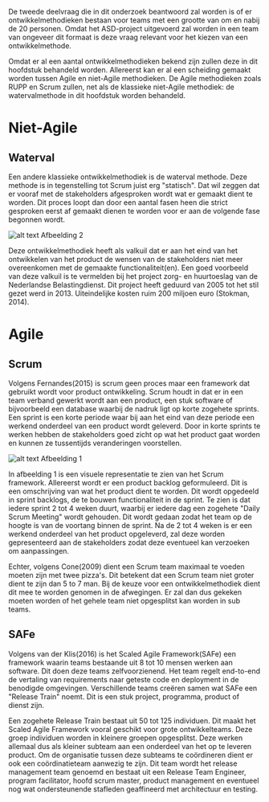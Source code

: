 De tweede deelvraag die in dit onderzoek beantwoord zal worden is of er ontwikkelmethodieken bestaan voor teams met een grootte van om en nabij de 20 personen. Omdat het ASD-project uitgevoerd zal worden in een team van ongeveer dit formaat is deze vraag relevant voor het kiezen van een ontwikkelmethode. 

Omdat er al een aantal ontwikkelmethodieken bekend zijn zullen deze in dit hoofdstuk behandeld worden. Allereerst kan er al een scheiding gemaakt worden tussen Agile en niet-Agile methodieken. De Agile methodieken zoals RUPP en Scrum zullen, net als de klassieke niet-Agile methodiek: de watervalmethode in dit hoofdstuk worden behandeld. 

# Niet-Agile 
## Waterval

Een andere klassieke ontwikkelmethodiek is de waterval methode. Deze methode is in tegenstelling tot Scrum juist erg "statisch". Dat wil zeggen dat er vooraf met de stakeholders afgesproken wordt wat er gemaakt dient te worden. Dit proces loopt dan door een aantal fasen heen die strict gesproken eerst af gemaakt dienen te worden voor er aan de volgende fase begonnen wordt.

 ![alt text](https://www.consultancy.nl/illustrations/news/detail/1464181921170_Waterval%20methode-01.jpg)
Afbeelding 2

Deze ontwikkelmethodiek heeft als valkuil dat er aan het eind van het ontwikkelen van het product de wensen van de stakeholders niet meer overeenkomen met de gemaakte functionaliteit(en). Een goed voorbeeld van deze valkuil is te vermelden bij het project zorg- en huurtoeslag van de Nederlandse Belastingdienst. Dit project heeft geduurd van 2005 tot het stil gezet werd in 2013. Uiteindelijke kosten ruim 200 miljoen euro (Stokman, 2014).

# Agile
## Scrum

Volgens Fernandes(2015) is scrum geen proces maar een framework dat gebruikt wordt voor product ontwikkeling. Scrum houdt in dat er in een team verband gewerkt wordt aan een product, een stuk software of bijvoorbeeld een database waarbij de nadruk ligt op korte zogehete sprints. Een sprint is een korte periode waar bij aan het eind van deze periode een werkend onderdeel van een product wordt geleverd. Door in korte sprints te werken hebben de stakeholders goed zicht op wat het product gaat worden en kunnen ze tussentijds veranderingen voorstellen.


![alt text](https://www.codeproject.com/KB/architecture/704720/ScrumWorkflow.png)
Afbeelding 1

In afbeelding 1 is een visuele representatie te zien van het Scrum framework. Allereerst wordt er een product backlog geformuleerd. Dit is een omschrijving van wat het product dient te worden. Dit wordt opgedeeld in sprint backlogs, de te bouwen functionaliteit in de sprint. Te zien is dat iedere sprint 2 tot 4 weken duurt, waarbij er iedere dag een zogehete "Daily Scrum Meeting" wordt gehouden. Dit wordt gedaan zodat het team op de hoogte is van de voortang binnen de sprint. Na de 2 tot 4 weken is er een werkend onderdeel van het product opgeleverd, zal deze worden gepresenteerd aan de stakeholders zodat deze eventueel kan verzoeken om aanpassingen. 

Echter, volgens Cone(2009) dient een Scrum team maximaal te voeden moeten zijn met twee pizza's. Dit betekent dat een Scrum team niet groter dient te zijn dan 5 to 7 man. Bij de keuze voor een ontwikkelmethodiek dient dit mee te worden genomen in de afwegingen. Er zal dan dus gekeken moeten worden of het gehele team niet opgesplitst kan worden in sub teams.

## SAFe

Volgens van der Klis(2016) is het Scaled Agile Framework(SAFe) een framework waarin teams bestaande uit 8 tot 10 mensen werken aan software. Dit doen deze teams zelfvoorzienend. Het team regelt end-to-end de vertaling van requirements naar geteste code en deployment in de benodigde omgevingen. Verschillende teams creëren samen wat SAFe een "Release Train" noemt. Dit is een stuk project, programma, product of dienst zijn. 

Een zogehete Release Train bestaat uit 50 tot 125 individuen. Dit maakt het Scaled Agile Framework vooral geschikt voor grote ontwikkelteams. Deze groep individuen worden in kleinere groepen opgesplitst. Deze werken allemaal dus als kleiner subteam aan een onderdeel van het op te leveren product. Om de organisatie tussen deze subteams te coördineren dient er ook een coördinatieteam aanwezig te zijn. Dit team wordt het release management team genoemd en bestaat uit een Release Team Engineer, program facilitator, hoofd scrum master, product management en eventueel nog wat ondersteunende stafleden geaffineerd met architectuur en testing. 